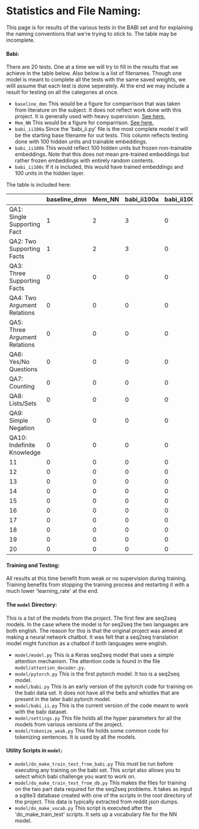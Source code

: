 # Statistics and File Naming:

This page is for results of the various tests in the BABI set and for explaining the naming conventions that we're trying to stick to. The  table may be incomplete.

#### Babi:
There are 20 tests. One at a time we will try to fill in the results that we achieve in the table below. Also below is a list of filenames. Though one model is meant to complete all the tests with the same saved weights, we willl assume that each test is done seperately. At the end we may include a result for testing on all the categories at once.

* `baseline_dmn` This would be a figure for comparrison that was taken from literature on the subject. It does not reflect work done with this project. It is generally used with heavy supervision. [See here.](https://arxiv.org/pdf/1506.07285.pdf)
* `Mem_NN` This would be a figure for comparrison. [See here.](https://yerevann.github.io/2016/02/05/implementing-dynamic-memory-networks/)
* `babi_ii100a` Since the 'babi_ii.py' file is the most complete model it will be the starting base filename for out tests. This column reflects testing done with 100 hidden units and trainable embeddings. 
* `babi_ii100b` This would reflect 100 hidden units but frozen non-trainable embeddings. Note that this does not mean pre-trained embeddings but rather frozen embeddings with entirely random contents.
* `babi_ii100c` If it is included, this would have trained embeddings and 100 units in the hidden layer.

The table is included here:

 |   | baseline_dmn | Mem_NN | babi_ii100a | babi_ii100b | babi_ii100c | 
|-|-|-|-|-|-|
 | QA1: Single Supporting Fact | 1 | 2 | 3 | 0 | 0 |
 | QA2: Two Supporting Facts | 1 | 2 | 3 | 0 | 0 |
 | QA3: Three Supporting Facts | 0 | 0 | 0 | 0 | 0 |
 | QA4: Two Argument Relations | 0 | 0 | 0 | 0 | 0 |
 | QA5: Three Argument Relations | 0 | 0 | 0 | 0 | 0 |
 | QA6: Yes/No Questions | 0 | 0 | 0 | 0 | 0 |
 | QA7: Counting | 0 | 0 | 0 | 0 | 0 |
 | QA8: Lists/Sets | 0 | 0 | 0 | 0 | 0 |
 | QA9: Simple Negation | 0 | 0 | 0 | 0 | 0 |
 | QA10: Indefinite Knowledge | 0 | 0 | 0 | 0 | 0 |
 | 11 | 0 | 0 | 0 | 0 | 0 |
 | 12 | 0 | 0 | 0 | 0 | 0 |
 | 13 | 0 | 0 | 0 | 0 | 0 |
 | 14 | 0 | 0 | 0 | 0 | 0 |
 | 15 | 0 | 0 | 0 | 0 | 0 |
 | 16 | 0 | 0 | 0 | 0 | 0 |
 | 17 | 0 | 0 | 0 | 0 | 0 |
 | 18 | 0 | 0 | 0 | 0 | 0 |
 | 19 | 0 | 0 | 0 | 0 | 0 |
 | 20 | 0 | 0 | 0 | 0 | 0 |

#### Training and Testing:
All results at this time benefit from weak or no supervision during training.
Training benefits from stopping the training process and restarting it with a much lower 'learning_rate' at the end.

#### The `model` Directory:

This is a list of the models from the project. The first few are seq2seq models. In the case where the model is for seq2seq the two languages are both english. The reason for this is that the original project was aimed at making a neural network chatbot.
It was felt that a seq2seq translation model might function as a chatbot if both languages were english.
* `model/model.py` This is a Keras seq2seq model that uses a simple attention mechanism. The attention code is found in the file `model/attention_decoder.py`.
* `model/pytorch.py` This is the first pytorch model. It too is a seq2seq model. 
* `model/babi.py` This is an early version of the pytorch code for training on the babi data set. It does not have all the bells and whistles that are present in the later babi pytorch model.
* `model/babi_ii.py` This is the current version of the code meant to work with the babi dataset.
* `model/settings.py` This file holds all the hyper parameters for all the models from various versions of the project.
* `model/tokenize_weak.py` This file holds some common code for tokenizing sentences. It is used by all the models.

#### Utility Scripts in `model`:
* `model/do_make_train_test_from_babi.py` This must be run before executing any training on the babi set. This script also allows you to select which babi challenge you want to work on.
* `model/do_make_train_test_from_db.py` This makes the files for training on the two part data required for the seq2seq problems. It takes as input a sqlite3 database created with one of the scripts in the root directory of the project. This data is typically extracted from reddit json dumps.
* `model/do_make_vocab.py` This script is executed after the 'do_make_train_test' scripts. It sets up a vocabulary file for the NN model.